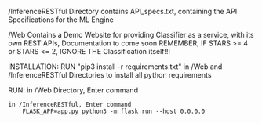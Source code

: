 /InferenceRESTful Directory contains API_specs.txt, containing the API Specifications for the ML Engine

/Web Contains a Demo Website for providing Classifier as a service, with its own REST APIs, Documentation to come soon
REMEMBER, IF STARS >= 4 or STARS <= 2, IGNORE THE Classification itself!!!

INSTALLATION:
    RUN "pip3 install -r requirements.txt" in /Web and /InferenceRESTful Directories to install all python requirements

RUN:
    in /Web Directory, Enter command

    in /InferenceRESTful, Enter command
        FLASK_APP=app.py python3 -m flask run --host 0.0.0.0